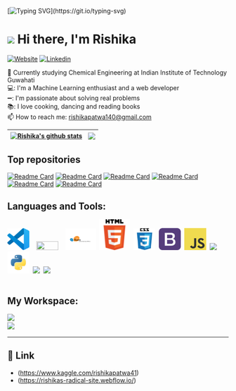 [![Typing SVG](https://readme-typing-svg.herokuapp.com?font=Courier+new&color=%23808080&size=40&width=800&duration=6969&lines=Welcome+to+my+profile!)](https://git.io/typing-svg)
# <img src="https://raw.githubusercontent.com/iampavangandhi/iampavangandhi/master/gifs/Hi.gif" width="30px"> Hi there, I'm Rishika

[![Website](https://img.shields.io/badge/rishika.io-grey?style=for-the-badge&url=https%3A%2F%2Fkevinfeng.ga)](https://rishikas-radical-site.webflow.io/)
[![Linkedin](https://img.shields.io/badge/LinkedIn-blue?style=for-the-badge&logo=linkedin&labelColor=blue&link=https://www.linkedin.com/in/kevin-feng-87a174202/)](https://www.linkedin.com/in/rishika-patwa-8621411b2/)

:school: Currently studying Chemical Engineering at Indian Institute of Technology Guwahati</br>
💻: I'm a Machine Learning enthusiast and a web developer</br>
➖: I'm passionate about solving real problems</br>
📚: I love cooking, dancing and reading books</br>
:mailbox: How to reach me: <a href="rishikapatwa140@gmail.com">rishikapatwa140@gmail.com</a>

| <a href="https://github.com/anuraghazra/github-readme-stats"><img align="center" src="https://github-readme-stats.vercel.app/api?username=Rishika-041&theme=github_dark&hide=contribs,issues&show_icons=true&hide_border=true" alt="Rishika's github stats" /></a> | <a href="https://github.com/anuraghazra/github-readme-stats"><img align="center" src="https://github-readme-stats.vercel.app/api/top-langs/?username=Rishika-041&theme=github_dark&layout=compact&hide_border=true" /></a> |
| ------------- | ------------- |

## Top repositories
[![Readme Card](https://github-readme-stats.vercel.app/api/pin/?username=Rishika-041&repo=Interview-Tracker&theme=github_dark)](https://github.com/Rishika-041/Interview-Tracker)
[![Readme Card](https://github-readme-stats.vercel.app/api/pin/?username=Rishika-041&repo=Employee-Attrition&theme=github_dark)](https://github.com/Rishika-041/Employee-Attrition)
[![Readme Card](https://github-readme-stats.vercel.app/api/pin/?username=Rishika-041&repo=Twitter-Sentiment-Analysis&theme=github_dark)](https://github.com/Rishika-041/Twitter-Sentiment-Analysis)
[![Readme Card](https://github-readme-stats.vercel.app/api/pin/?username=Rishika-041&repo=To-Do-app&theme=github_dark)](https://github.com/Rishika-041/To-Do-app)
[![Readme Card](https://github-readme-stats.vercel.app/api/pin/?username=Rishika-041&repo=Viz.it&theme=github_dark)](https://github.com/Rishika-041/Viz.it)
[![Readme Card](https://github-readme-stats.vercel.app/api/pin/?username=Rishika-041&repo=get_started_complete&theme=github_dark)](https://github.com/Rishika-041/get_started_complete)


## Languages and Tools:
<div>
  <img width=50px src="https://raw.githubusercontent.com/github/explore/80688e429a7d4ef2fca1e82350fe8e3517d3494d/topics/visual-studio-code/visual-studio-code.png">&nbsp;&nbsp;&nbsp;
  <img height=20px width=50px src="https://github.com/torch/torch.github.io/blob/master/static/torch-logo.png">&nbsp;&nbsp;&nbsp;
  <img height=50px width=70px src="https://github.com/scikit-learn/scikit-learn/blob/main/doc/logos/scikit-learn-logo.svg">&nbsp;
  <img width=70px src="https://raw.githubusercontent.com/github/explore/80688e429a7d4ef2fca1e82350fe8e3517d3494d/topics/html/html.png">&nbsp;
  <img width=50px src="https://raw.githubusercontent.com/github/explore/80688e429a7d4ef2fca1e82350fe8e3517d3494d/topics/css/css.png">&nbsp;
  <img width=50px src="https://raw.githubusercontent.com/github/explore/80688e429a7d4ef2fca1e82350fe8e3517d3494d/topics/bootstrap/bootstrap.png">&nbsp;
  <img width=50px src="https://raw.githubusercontent.com/github/explore/80688e429a7d4ef2fca1e82350fe8e3517d3494d/topics/javascript/javascript.png">&nbsp;
  <img width=50px src="https://seeklogo.com/images/N/nodejs-logo-FBE122E377-seeklogo.com.png">&nbsp;
  <img width=50px src="https://raw.githubusercontent.com/github/explore/80688e429a7d4ef2fca1e82350fe8e3517d3494d/topics/python/python.png">&nbsp;
  <img width=50px src="https://user-images.githubusercontent.com/75982871/156886595-b0276641-f89b-4547-9c55-c1d9b38ce493.png">&nbsp;
  <img width=50px src="https://user-images.githubusercontent.com/75982871/156886515-27eb4bcc-607e-4a37-acb8-5a872e3bb16e.png">&nbsp;
</div>

</br>

## My Workspace:
<img height=40 src="https://user-images.githubusercontent.com/75982871/156886732-cb20a3da-ed51-4b81-b5aa-ec4b0ae932b0.png"></br>
<img height=40 src="https://img.shields.io/badge/windows-%230078D6.svg?&style=for-the-badge&logo=windows&logoColor=white"></br>

---

## 📕 Link
<!-- kaggle:START -->
- (https://www.kaggle.com/rishikapatwa41)
- (https://rishikas-radical-site.webflow.io/)
<!-- kaggle:END -->
